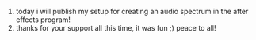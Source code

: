 1. today i will publish my setup for creating an audio spectrum in the after effects program!
2. thanks for your support all this time, it was fun ;) peace to all!
